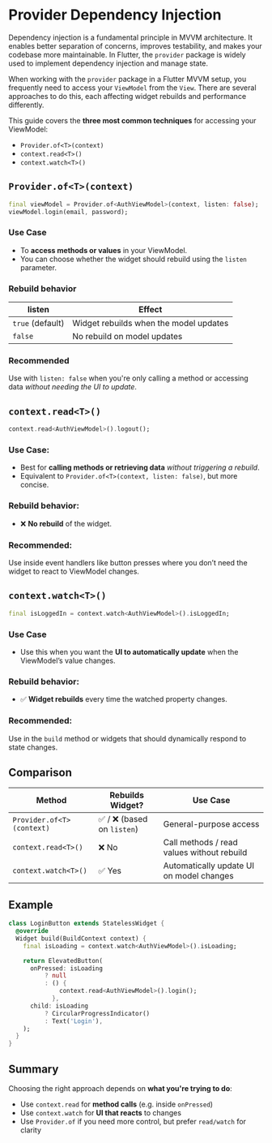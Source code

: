 # Provider Dependency Injection

Dependency injection is a fundamental principle in MVVM architecture. It enables better separation of concerns, improves testability, and makes your codebase more maintainable. In Flutter, the `provider` package is widely used to implement dependency injection and manage state.

When working with the `provider` package in a Flutter MVVM setup, you frequently need to access your `ViewModel` from the `View`. There are several approaches to do this, each affecting widget rebuilds and performance differently.

This guide covers the **three most common techniques** for accessing your ViewModel:

-   `Provider.of<T>(context)`
-   `context.read<T>()`
-   `context.watch<T>()`

## `Provider.of<T>(context)`

```dart
final viewModel = Provider.of<AuthViewModel>(context, listen: false);
viewModel.login(email, password);
```

### Use Case

-   To **access methods or values** in your ViewModel.
-   You can choose whether the widget should rebuild using the `listen` parameter.

### Rebuild behavior

| listen           | Effect                                 |
| ---------------- | -------------------------------------- |
| `true` (default) | Widget rebuilds when the model updates |
| `false`          | No rebuild on model updates            |

### Recommended

Use with `listen: false` when you're only calling a method or accessing data _without needing the UI to update_.

## `context.read<T>()`

```dart
context.read<AuthViewModel>().logout();
```

### Use Case:

-   Best for **calling methods or retrieving data** _without triggering a rebuild_.
-   Equivalent to `Provider.of<T>(context, listen: false)`, but more concise.

### Rebuild behavior:

-   ❌ **No rebuild** of the widget.

### Recommended:

Use inside event handlers like button presses where you don’t need the widget to react to ViewModel changes.

## `context.watch<T>()`

```dart
final isLoggedIn = context.watch<AuthViewModel>().isLoggedIn;
```

### Use Case

-   Use this when you want the **UI to automatically update** when the ViewModel’s value changes.

### Rebuild behavior:

-   ✅ **Widget rebuilds** every time the watched property changes.

### Recommended:

Use in the `build` method or widgets that should dynamically respond to state changes.

## Comparison

| Method                    | Rebuilds Widget?            | Use Case                                   |
| ------------------------- | --------------------------- | ------------------------------------------ |
| `Provider.of<T>(context)` | ✅ / ❌ (based on `listen`) | General-purpose access                     |
| `context.read<T>()`       | ❌ No                       | Call methods / read values without rebuild |
| `context.watch<T>()`      | ✅ Yes                      | Automatically update UI on model changes   |

## Example

```dart
class LoginButton extends StatelessWidget {
  @override
  Widget build(BuildContext context) {
    final isLoading = context.watch<AuthViewModel>().isLoading;

    return ElevatedButton(
      onPressed: isLoading
          ? null
          : () {
              context.read<AuthViewModel>().login();
            },
      child: isLoading
          ? CircularProgressIndicator()
          : Text('Login'),
    );
  }
}
```

## Summary

Choosing the right approach depends on **what you're trying to do**:

-   Use `context.read` for **method calls** (e.g. inside `onPressed`)
-   Use `context.watch` for **UI that reacts** to changes
-   Use `Provider.of` if you need more control, but prefer `read/watch` for clarity
